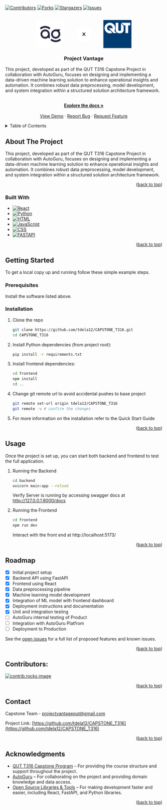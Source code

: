 <a id="readme-top"></a>




[![Contributors][contributors-shield]][contributors-url]
[![Forks][forks-shield]][forks-url]
[![Stargazers][stars-shield]][stars-url]
[![Issues][issues-shield]][issues-url]




<br />
<div align="center" style="display:flex; justify-content:center; align-items:center; gap:40px; flex-wrap:wrap;">
  <!-- AutoGuru Logo -->
  <a href="https://www.autoguru.com.au">
    <img src="backend/static/logo.png" alt="AutoGuru Logo" height="90" style="width:auto; display:block;">
  </a>

  <div style="display:flex; justify-content:center; align-items:center; height:90px;">
    <img src="backend/static/X-logo.png" alt="X symbol" height="45" style="width:auto; display:block;">
  </div>

  <!-- QUT Logo -->
  <a href="https://www.qut.edu.au">
    <img src="backend/static/qut-logo-og-1200.png" alt="QUT Logo" height="90" style="width:auto; display:block;">
  </a>
</div>



<h3 align="center">Project Vantage</h3>

  <p align="left">
    This project, developed as part of the QUT T316 Capstone Project in collaboration with AutoGuru, focuses on designing and implementing a data-driven machine learning solution to enhance operational insights and automation. It combines robust data preprocessing, model development, and system integration within a structured solution architecture framework.
  </p>
  <p align="center">
    <br />
    <a href="https://github.com/tdela12/CAPSTONE_T316"><strong>Explore the docs »</strong></a>
    <br />
    <br />
    <a href="https://github.com/tdela12/CAPSTONE_T316">View Demo</a>
    &middot;
    <a href="https://github.com/tdela12/CAPSTONE_T316/issues/new?labels=bug&template=bug-report---.md">Report Bug</a>
    &middot;
    <a href="https://github.com/tdela12/CAPSTONE_T316/issues/new?labels=enhancement&template=feature-request---.md">Request Feature</a>
  </p>
</div>



<!-- TABLE OF CONTENTS -->
<details>
  <summary>Table of Contents</summary>
  <ol>
    <li>
      <a href="#about-the-project">About The Project</a>
      <ul>
        <li><a href="#built-with">Built With</a></li>
      </ul>
    </li>
    <li>
      <a href="#getting-started">Getting Started</a>
      <ul>
        <li><a href="#prerequisites">Prerequisites</a></li>
        <li><a href="#installation">Installation</a></li>
      </ul>
    </li>
    <li><a href="#usage">Usage</a></li>
    <li><a href="#roadmap">Roadmap</a></li>
    <li><a href="#contributors">Contributors</a></li>
    <li><a href="#contact">Contact</a></li>
    <li><a href="#acknowledgments">Acknowledgments</a></li>
  </ol>
</details>



<!-- ABOUT THE PROJECT -->
## About The Project


This project, developed as part of the QUT T316 Capstone Project in collaboration with AutoGuru, focuses on designing and implementing a data-driven machine learning solution to enhance operational insights and automation. It combines robust data preprocessing, model development, and system integration within a structured solution architecture framework.

<p align="right">(<a href="#readme-top">back to top</a>)</p>



### Built With

* [![React][React.js]][React-url]
* [![Python][Python.js]][Python-url]
* [![HTML][HTML.js]][HTML-url]
* [![JavaScript][JavaScript.js]][JavaScript-url]
* [![CSS][CSS.js]][CSS-url]
* [![FASTAPI][FASTAPI.js]][FASTAPI-url]


<p align="right">(<a href="#readme-top">back to top</a>)</p>



<!-- GETTING STARTED -->
## Getting Started

To get a local copy up and running follow these simple example steps.

### Prerequisites

Install the software listed above.

### Installation

1. Clone the repo
   ```sh
   git clone https://github.com/tdela12/CAPSTONE_T316.git
   cd CAPSTONE_T316
   ```
2. Install Python dependencies (from project root):
   ```sh
   pip install -r requirements.txt
   ```
3. Install frontend dependencies:
   ```sh
   cd frontend
   npm install
   cd ..  
   ```
4. Change git remote url to avoid accidental pushes to base project
   ```sh
   git remote set-url origin tdela12/CAPSTONE_T316
   git remote -v # confirm the changes
   ```
5. For more information on the installation refer to the Quick Start Guide

<p align="right">(<a href="#readme-top">back to top</a>)</p>




## Usage

Once the project is set up, you can start both backend and frontend to test the full application.

1. Running the Backend
   ```sh
   cd backend
   uvicorn main:app --reload
   ```
   Verify Server is running by accessing swagger docs at  http://127.0.0.1:8000/docs

2. Running the Frontend
   ```sh
   cd frontend
   npm run dev 
   ```
   Interact with the front end at http://localhost:5173/ 


<p align="right">(<a href="#readme-top">back to top</a>)</p>



## Roadmap

- [x] Initial project setup
- [x] Backend API using FastAPI
- [x] Frontend using React
- [x] Data preprocessing pipeline
- [x] Machine learning model development
- [x] Integration of ML model with frontend dashboard
- [x] Deployment instructions and documentation
- [x] Unit and integration testing
- [ ] AutoGuru internal testing of Product
- [ ] Integration with AutoGuru Platfrom
- [ ] Deployment to Production

See the [open issues](https://github.com/tdela12/CAPSTONE_T316/issues) for a full list of proposed features and known issues.


<p align="right">(<a href="#readme-top">back to top</a>)</p>




## Contributors:

<a href="https://github.com/tdela12/CAPSTONE_T316/graphs/contributors">
  <img src="https://contrib.rocks/image?repo=tdela12/CAPSTONE_T316" alt="contrib.rocks image" />
</a>

<p align="right">(<a href="#readme-top">back to top</a>)</p>



<!-- CONTACT -->
## Contact

Capstone Team - projectvantagequt@gmail.com

Project Link: [https://github.com/tdela12/CAPSTONE_T316](https://github.com/tdela12/CAPSTONE_T316)

<p align="right">(<a href="#readme-top">back to top</a>)</p>



## Acknowledgments

* [QUT T316 Capstone Program](https://www.qut.edu.au/study/unit?unitCode=IFB399) – For providing the course structure and support throughout the project.
* [AutoGuru](https://www.autoguru.com.au) – For collaborating on the project and providing domain knowledge and data access.
* [Open Source Libraries & Tools](https://github.com/tdela12/CAPSTONE_T316) – For making development faster and easier, including React, FastAPI, and Python libraries.

<p align="right">(<a href="#readme-top">back to top</a>)</p>




<!-- MARKDOWN LINKS & IMAGES -->
<!-- https://www.markdownguide.org/basic-syntax/#reference-style-links -->
[contributors-shield]: https://img.shields.io/github/contributors/tdela12/CAPSTONE_T316.svg?style=for-the-badge
[contributors-url]: https://github.com/tdela12/CAPSTONE_T316/graphs/contributors
[forks-shield]: https://img.shields.io/github/forks/tdela12/CAPSTONE_T316.svg?style=for-the-badge
[forks-url]: https://github.com/tdela12/CAPSTONE_T316/network/members
[stars-shield]: https://img.shields.io/github/stars/tdela12/CAPSTONE_T316.svg?style=for-the-badge
[stars-url]: https://github.com/tdela12/CAPSTONE_T316/stargazers
[issues-shield]: https://img.shields.io/github/issues/tdela12/CAPSTONE_T316.svg?style=for-the-badge
[issues-url]: https://github.com/tdela12/CAPSTONE_T316/issues
<!-- Shields.io badges. You can a comprehensive list with many more badges at: https://github.com/inttter/md-badges -->
[React.js]: https://img.shields.io/badge/React-20232A?style=for-the-badge&logo=react&logoColor=61DAFB
[React-url]: https://reactjs.org/
[Python.js]: https://img.shields.io/badge/Python-3776AB?style=for-the-badge&logo=python&logoColor=fff
[Python-url]: https://www.python.org/
[HTML.js]: https://img.shields.io/badge/HTML-%23E34F26.svg?style=for-the-badge&logo=html5&logoColor=white
[HTML-url]: https://developer.mozilla.org/en-US/docs/Web/HTML
[JavaScript.js]: https://img.shields.io/badge/JavaScript-F7DF1E?style=for-the-badge&logo=javascript&logoColor=000
[JavaScript-url]: https://developer.mozilla.org/en-US/docs/Web/JavaScript
[CSS.js]: https://img.shields.io/badge/CSS-639?style=for-the-badge&logo=css&logoColor=fff
[CSS-url]: https://developer.mozilla.org/en-US/docs/Web/CSS
[FASTAPI.js]: https://img.shields.io/badge/FastAPI-009485.svg?style=for-the-badge&logo=fastapi&logoColor=white
[FASTAPI-url]: https://fastapi.tiangolo.com/
